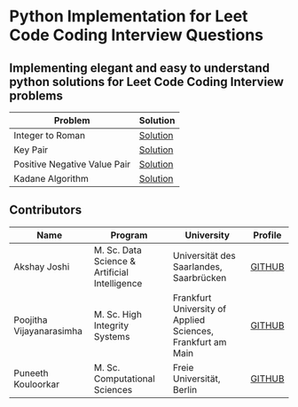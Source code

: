 # Python Implementation for Leet Code Coding Interview Questions

## Implementing elegant and easy to understand python solutions for Leet Code Coding Interview problems

| Problem  | Solution |
| ------------- | ------------- |
| Integer to Roman  | [Solution](Int_To_Roman.py)   |
| Key Pair | [Solution](Key_Pair.py)  |
| Positive Negative Value Pair | [Solution](Pos_Neg_Array.py)    |
| Kadane Algorithm  | [Solution](kadane.py)   |



## Contributors

| Name  | Program | University | Profile |
| ------------- | ------------- | ------------- | ------------- |
| Akshay Joshi  | M. Sc. Data Science & Artificial Intelligence | Universität des Saarlandes, Saarbrücken | [GITHUB](https://github.com/akshayjoshii)    |
| Poojitha Vijayanarasimha | M. Sc. High Integrity Systems | Frankfurt University of Applied Sciences, Frankfurt am Main | [GITHUB](https://github.com/Poojithavijay)    |
| Puneeth Kouloorkar | M. Sc. Computational Sciences | Freie Universität, Berlin | [GITHUB](https://github.com/PuneethKouloorkar)   |
